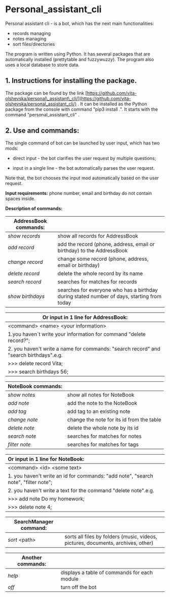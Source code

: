 # **Personal\_assistant\_cli**

Personal assistant cli - is a bot, which has the next main functionalities:

- records managing
- notes managing
- sort files/directories

The program is written using Python. It has several packages that are automatically installed (prettytable and fuzzywuzzy). The program also uses a local database to store data.

## 1. Instructions for installing the package.

The package can be found by the link [https://github.com/vita-olshevska/personal\_assistant\_cli/](https://github.com/vita-olshevska/personal_assistant_cli/) .
It can be installed as the Python package from the console with command &quot;pip3 install .&quot;. It starts with the command &quot;personal\_assistant\_cli&quot; .

## 2. Use and commands:

The single command of bot can be launched by user input, which has two mods:

- direct input - the bot clarifies the user request by multiple questions;

- input in a single line - the bot automatically parses the user request.

Note that, the bot chooses the input mod automatically based on the user request.

**Input requirements:**
   phone number, email and birthday do not contain spaces inside.

**Description of commands:**

| **AddressBook commands:** | |
| ---- |:------   |
| *show records* | show all records for AddressBook |
| *add record* | add the record (phone, address, email or birthday) to the AddressBook |
| *change record* | change some record (phone, address, email or birthday) |
| *delete record* | delete the whole record by its name |
| *search record* | searches for matches for records |
| *show birthdays* | searches for everyone who has a birthday during stated number of days, starting from today |

| **Or input in 1 line** for AddressBook: |
| --- |
| \<command\> \<name\> \<your information\>
|1.you haven`t write your information for command \"delete record?";
|2. you haven\'t write a name for commands: \"search record\" and \"search birthdays\".e.g.
|\>>> delete record Vita;
|\>>> search birthdays 56;

| **NoteBook commands:** |    |
| --- |:---   |
| *show notes* | show all notes for NoteBook |
| *add note* | add the note to the NoteBook |
| *add tag* | add tag to an existing note |
| *change note* | change the note for its id from the table |
| *delete note* | delete the whole note by its id |
| *search note* | searches for matches for notes |
| *filter note* | searches for matches for tags |

| **Or input in 1 line** for NoteBook: |
|:---   |
| \<command\> \<id\> \<some text\>
|1. you haven&#39;t write an id for commands: &quot;add note&quot;, &quot;search note&quot;, &quot;filter note&quot;;
|2. you haven&#39;t write a text for the command &quot;delete note&quot;.e.g.
|\>>> add note Do my homework;
|\>>> delete note 4;

| **SearchManager command:** | |
| --- |:---   |
| *sort* \<path\> | sorts all files by folders (music, videos, pictures, documents, archives, other) |

| **Another commands:** | |
| --- |:---   |
| *help* | displays a table of commands for each module |
| *off* | turn off the bot |

